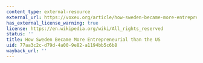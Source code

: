 ```yaml
---
content_type: external-resource
external_url: https://voxeu.org/article/how-sweden-became-more-entrepreneurial-us
has_external_license_warning: true
license: https://en.wikipedia.org/wiki/All_rights_reserved
status: ''
title: How Sweden Became More Entrepreneurial than the US
uid: 77aa3c2c-d79d-4a00-9e82-a1194bb5c6b8
wayback_url: ''
---
```


